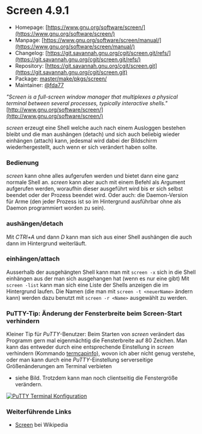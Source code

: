 # Screen 4.9.1
 - Homepage: [https://www.gnu.org/software/screen/](https://www.gnu.org/software/screen/)
 - Manpage: [https://www.gnu.org/software/screen/manual/](https://www.gnu.org/software/screen/manual/)
 - Changelog: [https://git.savannah.gnu.org/cgit/screen.git/refs/](https://git.savannah.gnu.org/cgit/screen.git/refs/)
 - Repository: [https://git.savannah.gnu.org/cgit/screen.git](https://git.savannah.gnu.org/cgit/screen.git)
 - Package: [master/make/pkgs/screen/](https://github.com/Freetz-NG/freetz-ng/tree/master/make/pkgs/screen/)
 - Maintainer: [@fda77](https://github.com/fda77)

*"Screen is a full-screen window manager that multiplexes a physical
terminal between several processes, typically interactive shells."*
[http://www.gnu.org/software/screen/](http://www.gnu.org/software/screen/)

*screen* erzeugt eine Shell welche auch nach einem Ausloggen bestehen
bleibt und die man aushängen (detach) und sich auch beliebig wieder
einhängen (attach) kann, jedesmal wird dabei der Bildschirm
wiederhergestellt, auch wenn er sich verändert haben sollte.

### Bedienung

*screen* kann ohne alles aufgerufen werden und bietet dann eine ganz
normale Shell an. *screen* kann aber auch mit einem Befehl als Argument
aufgerufen werden, woraufhin dieser ausgeführt wird bis er sich selbst
beendet oder der Prozess beendet wird. Oder auch: die Daemon-Version für
Arme (den jeder Prozess ist so im Hintergrund ausführbar ohne als Daemon
programmiert worden zu sein).

### aushängen/detach

Mit *CTRl+A* und dann *D* kann man sich aus einer Shell aushängen die
auch dann im Hintergrund weiterläuft.

### einhängen/attach

Ausserhalb der ausgehängten Shell kann man mit `screen -x` sich in die
Shell einhängen aus der man sich ausgehangen hat (wenn es nur eine gibt)
Mit `screen -list` kann man sich eine Liste der Shells anzeigen die im
Hintergrund laufen. Die Namen (die man mit `screen -t <neuerName>`
ändern kann) werden dazu benutzt mit `screen -r <Name>` ausgewählt zu
werden.

### PuTTY-Tip: Änderung der Fensterbreite beim Screen-Start verhindern

Kleiner Tip für *PuTTY*-Benutzer: Beim Starten von *screen* verändert
das Programm gern mal eigenmächtig die Fensterbreite auf 80 Zeichen. Man
kann das entweder durch eine entsprechende Einstellung in *screen*
verhindern (Kommando
[termcapinfo](http://lists.gnu.org/archive/html/screen-users/2005-10/msg00006.html)),
wovon ich aber nicht genug verstehe, oder man kann durch eine
*PuTTY*-Einstellung serverseitige Größenänderungen am Terminal verbieten
- siehe Bild. Trotzdem kann man noch clientseitig die Fenstergröße
verändern.

[![PuTTY Terminal Konfiguration](../screenshots/35_md.gif)](../screenshots/35.gif)

### Weiterführende Links

-   [Screen](http://de.wikipedia.org/wiki/Screen)
    bei Wikipedia

